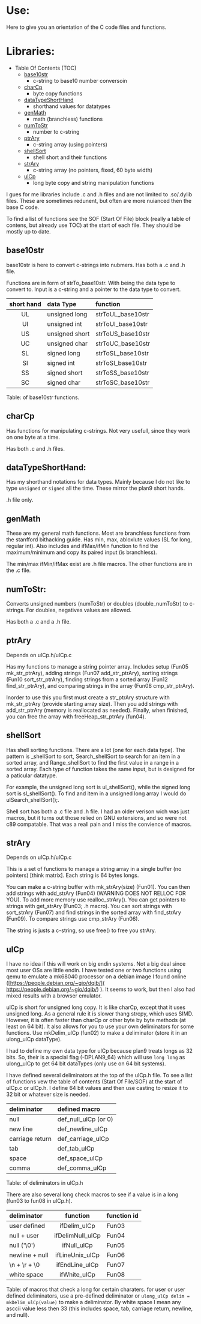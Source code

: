 # Use:

Here to give you an orientation of the C code files and
  functions.

# Libraries:

- Table Of Contents (TOC)
  - [base10str](#base10str)
    - c-string to base10 number conversoin
  - [charCp](#charcp)
    - byte copy functions
  - [dataTypeShortHand](#datatypeshorthand)
    - shorthand values for datatypes
  - [genMath](#genmath)
    - math (branchless) functions
  - [numToStr](#numtostr)
    - number to c-string
  - [ptrAry](#ptrary)
    - c-string array (using pointers)
  - [shellSort](#shellsort)
    - shell short and their functions
  - [strAry](#strary)
    - c-string array (no pointers, fixed, 60 byte width)
  - [ulCp](#ulcp)
    - long byte copy and string manipulation functions

I gues for me libraries include .c and .h files and are
  not limited to .so/.dylib files. These are sometimes
  redunent, but often are more nuianced then the base
  C code.

To find a list of functions see the SOF (Start Of File)
  block (really a table of contens, but already use TOC)
  at the start of each file. They should be mostly up to
  date.

## base10str

base10str is here to convert c-strings into nubmers. Has
  both a .c and .h file.

Functions are in form of strTo<DataType>_base10str. With
  <DataType> being the data type to convert to. Input is
  a c-string and a pointer to the data type to convert.

| short hand | data Type      | function          |
|:----------:|:---------------|:------------------|
|     UL     | unsigned long  | strToUL_base10str |
|     UI     | unsigned int   | strToUI_base10str |
|     US     | unsigned short | strToUS_base10str |
|     UC     | unsigned char  | strToUC_base10str |
|     SL     | signed long    | strToSL_base10str |
|     SI     | signed int     | strToSI_base10str |
|     SS     | signed short   | strToSS_base10str |
|     SC     | signed char    | strToSC_base10str |

Table: of base10str functions.


## charCp

Has functions for manipulating c-strings. Not very
  usefull, since they work on one byte at a time.

Has both .c and .h files.

## dataTypeShortHand:

Has my shorthand notations for data types. Mainly because
  I do not like to type `unsigned` or `signed` all the
  time. These mirror the plan9 short hands.

.h file only.

## genMath

These are my general math functions. Most are branchless
  functions from the stanfford bithacking guide. Has
  min, max, abloxlute values (SL for long, regular int).
  Also includes and ifMax/ifMin function to find the
  maximum/minimum and copy its paired input
  (is branchless).

The min/max ifMin/ifMax exist are .h file macros. The
  other functions are in the .c file.

## numToStr:

Converts unsigned numbers (numToStr) or doubles
  (double_numToStr) to c-strings. For doubles, negatives
  values are allowed.

Has both a .c and a .h file.

## ptrAry

Depends on ulCp.h/ulCp.c

Has my functions to manage a string pointer array.
  Includes setup (Fun05 mk_str_ptrAry), adding strings
  (Fun07 add_str_ptrAry), sorting strings
  (Fun10 sort_str_ptrAry), finding strings from a
  sorted array (Fun12 find_str_ptrAry), and comparing
  strings in the array (Fun08 cmp_str_ptrAry).

Inorder to use this you first must create a str_ptrAry
  structure with mk_str_ptrAry (provide starting array
  size). Then you add strings with add_str_ptrAry (memory
  is reallocated as needed). Finally, when finished, you
  can free the array with freeHeap_str_ptrAry (fun04).

## shellSort

Has shell sorting functions. There are a lot (one for
  each data type). The pattern is <dataType>_shellSort to
  sort, <dataType>Search_shellSort to search for an item
  in a sorted array, and <dataType>Range_shellSort to
  find the first value in a range in a sorted array. Each
  type of function takes the same input, but is designed
  for a paticular datatype.

For example, the unsigned long sort is ul_shellSort(),
  while the signed long sort is sl_shellSort(). To find
  and item in a unsigned long array I would do
  ulSearch_shellSort();.

Shell sort has both a .c file and .h file. I had an older
  verison wich was just macros, but it turns out those
  relied on GNU extensions, and so were not c89
  compatable. That was a reall pain and I miss the
  convience of macros.

## strAry

Depends on ulCp.h/ulCp.c

This is a set of functions to manage a string array in
  a single buffer (no pointers) [think matrix]. Each
  string is 64 bytes longs.

You can make a c-string buffer with mk_strAry(size)
  (Fun01). You can then add strings with add_strAry
  (Fun04) (WARNING DOES NOT RELLOC FOR YOU). To add more
  memory use realloc_strAry(). You can get pointers to
  strings with get_strAry (Fun03; .h macro). You can sort
  strings with sort_strAry (Fun07) and find strings in the
  sorted array with find_strAry (Fun09). To compare
  strings use cmp_strAry (Fun06).

The string is justs a c-string, so use free() to free you
  strAry.

## ulCp

I have no idea if this will work on big endin systems. Not
  a big deal since most user OSs are little endin. I have
  tested one or two functions using qemu to emulate a
  mk68040 processor on a debian image I found online
  ([https://people.debian.org/~gio/dqib/](
   https://people.debian.org/~gio/dqib/)
  ). It seems to work, but then I also had mixed results
  with a browser emulator.

ulCp is short for unsigned long copy. It is like charCp,
  except that it uses unsigned long. As a general rule it
  is slower thang strcpy, which uses SIMD. However, it
  is often faster than charCp or other byte by byte
  methods (at least on 64 bit). It also allows for you to
  use your own deliminators for some functions. Use
  mkDelim_ulCp (fun02) to make a deliminator (store it in
  an ulong_ulCp dataType).

I had to define my own data type for ulCp because plan9
  treats longs as 32 bits. So, their is a special flag
  (-DPLAN9_64) which will use `long long` as ulong_ulCp to
  get 64 bit dataTypes (only use on 64 bit systems).

I have defined several deliminators at the top of the
  ulCp.h file. To see a list of functions vew the table
  of contents (Start Of File/SOF) at the start of ulCp.c
  or ulCp.h. I define 64 bit values and then use casting
  to resize it to 32 bit or whatever size is needed.

| deliminator     | defined macro        |
|:----------------|:---------------------|
| null            | def_null_ulCp (or 0) |
| new line        | def_newline_ulCp     |
| carriage return | def_carriage_ulCp    |
| tab             | def_tab_ulCp         |
| space           | def_space_ulCp       |
| comma           | def_comma_ulCp       |

Table: of deliminators in ulCp.h

There are also several long check macros to see if a value
  is in a long (fun03 to fun08 in ulCp.h).

| deliminator     | function          | function id |
|:----------------|:-----------------:|:------------|
| user defined    | ifDelim_ulCp      | Fun03       |
| null + user     | ifDelimNull_ulCp  | Fun04       |
| null ('\\0')    | ifNull_ulCp       | Fun05       |
| newline + null  | ifLineUnix_ulCp   | Fun06       |
| \\n + \\r + \\0 | ifEndLine_ulCp    | Fun07       |
| white space     | ifWhite_ulCp      | Fun08       |

Table: of macros that check a long for certain charaters.
  for user or user defined deliminators, use a pre-defined
  deliminator or `ulong_ulCp delim = mkDelim_ulCp(value)`
  to make a deliminator. By white space I mean any
  asccii value less then 33 (this includes space, tab,
  carriage return, newline, and null).
